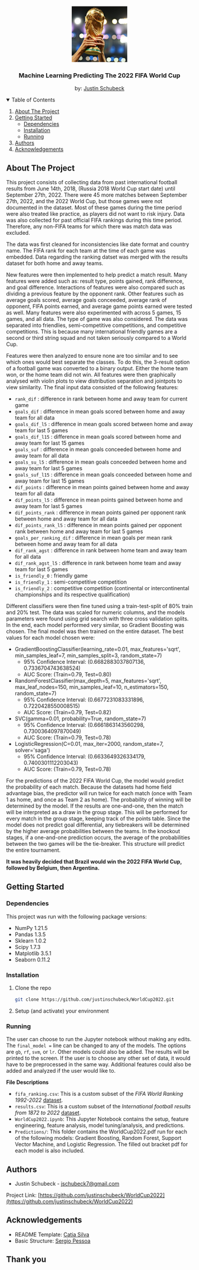 <!-- PROJECT LOGO -->
<br />
<p align="center">
  <a href="https://www.si.com/soccer/2018/07/14/world-cup-trophy-weight-height-size-history-details">
    <img src="images/trophy.jpg" alt="Logo" width="150" height="150">
  </a>

  <h3 align="center">Machine Learning Predicting The 2022 FIFA World Cup</h3>
  <p align="center">
    by: <a href="https://www.linkedin.com/in/justinschubeck/">Justin Schubeck</a>
  </p>
</p>

<!-- TABLE OF CONTENTS -->
<details open="open">
  <summary>Table of Contents</summary>
  <ol>
    <li>
      <a href="#about-the-project">About The Project</a>
    </li>
    <li>
      <a href="#getting-started">Getting Started</a>
      <ul>
        <li><a href="#dependencies">Dependencies</a></li>
        <li><a href="#installation">Installation</a></li>
        <li><a href="#running">Running</a></li>
      </ul>
    </li>
    <li><a href="#authors">Authors</a></li>
    <li><a href="#acknowledgements">Acknowledgements</a></li>
  </ol>
</details>



<!-- ABOUT THE PROJECT -->
## About The Project
This project consists of collecting data from past international football results from June 14th, 2018, (Russia 2018 World Cup start date) until September 27th, 2022. There were 45 more matches between September 27th, 2022, and the 2022 World Cup, but those games were not documented in the dataset. Most of these games during the time period were also treated like practice, as players did not want to risk injury. Data was also collected for past official FIFA rankings during this time period. Therefore, any non-FIFA teams for which there was match data was excluded.<br />

The data was first cleaned for inconsistencies like date format and country name. The FIFA rank for each team at the time of each game was embedded. Data regarding the ranking datset was merged with the results dataset for both home and away teams.<br />

New features were then implemented to help predict a match result. Many features were added such as: result type, points gained, rank difference, and goal difference. Interactions of features were also compared such as dividing a previous feature by the opponent rank. Other features such as average goals scored, average goals conceeded, average rank of opponent, FIFA points earned, and average game points earned were tested as well. Many features were also experimented with across 5 games, 15 games, and all data. The type of game was also considered. The data was separated into friendlies, semi-competitive competitions, and competitive competitions. This is because many international friendly games are a second or third string squad and not taken seriously compared to a World Cup.<br />

Features were then analyzed to ensure none are too similar and to see which ones would best separate the classes. To do this, the 3-result option of a football game was converted to a binary output. Either the home team won, or the home team did not win. All features were then graphically analysed with violin plots to view distribution separation and jointpots to view similarity. The final input data consisted of the following features:
* ```rank_dif``` : difference in rank between home and away team for current game
* ```goals_dif``` : difference in mean goals scored between home and away team for all data
*	```goals_dif_l5``` : difference in mean goals scored between home and away team for last 5 games	
* ```goals_dif_l15``` : difference in mean goals scored between home and away team for last 15 games	
* ```goals_suf``` : difference in mean goals conceeded between home and away team for all data
*	```goals_su_l5``` : difference in mean goals conceeded between home and away team for last 5 games	
* ```goals_suf_l15``` : difference in mean goals conceeded between home and away team for last 15 games	
* ```dif_points``` : difference in mean points gained between home and away team for all data
* ```dif_points_l5```	: difference in mean points gained between home and away team for last 5 games
* ```dif_points_rank```	: difference in mean points gained per opponent rank between home and away team for all data
* ```dif_points_rank_l5``` : difference in mean points gained per opponent rank between home and away team for last 5 games
* ```goals_per_ranking_dif``` : difference in mean goals per mean rank between home and away team for all data 
* ```dif_rank_agst```	 : difference in rank between home team and away team for all data
* ```dif_rank_agst_l5``` : difference in rank between home team and away team for last 5 games
* ```is_friendly_0```	: friendly game
* ```is_friendly_1``` : semi-competitive competition
* ```is_friendly_2``` : competitive competition (continental or intercontinental championships and its respective qualification)<br />

Different classifiers were then fine tuned using a train-test-split of 80% train and 20% test. The data was scaled for numeric columns, and the models parameters were found using grid search with three cross validation splits. In the end, each model performed very similar, so Gradient Boosting was chosen. The final model was then trained on the entire dataset. The best values for each model chosen were:
* GradientBoostingClassifier(learning_rate=0.01, max_features='sqrt', min_samples_leaf=7, min_samples_split=3, random_state=7)
  * 95% Confidence Interval: (0.6682883037807136, 0.7336704743638524)
  * AUC Score: (Train=0.79, Test=0.80)
* RandomForestClassifier(max_depth=5, max_features='sqrt', max_leaf_nodes=150, min_samples_leaf=10, n_estimators=150, random_state=7)
  * 95% Confidence Interval: (0.6677231083331896, 0.7220428550008515)
  * AUC Score: (Train=0.79, Test=0.82)
* SVC(gamma=0.01, probability=True, random_state=7)
  * 95% Confidence Interval: (0.6661863143560298, 0.7300364097870049)
  * AUC Score: (Train=0.79, Test=0.78)
* LogisticRegression(C=0.01, max_iter=2000, random_state=7, solver='saga')
  * 95% Confidence Interval: (0.6633649326334179, 0.7400301112203043)
  * AUC Score: (Train=0.79, Test=0.78)<br />

For the predictions of the 2022 FIFA World Cup, the model would predict the probability of each match. Because the datasets had home field advantage bias, the predictor will run twice for each match (once with Team 1 as home, and once as Team 2 as home). The probability of winning will be determined by the model. If the results are one-and-one, then the match will be interpreted as a draw in the group stage. This will be performed for every match in the group stage, keeping track of the points table. Since the model does not predict goal differential, any tiebreakers will be determined by the higher average probabilities between the teams. In the knockout stages, if a one-and-one prediction occurs, the average of the probabilities between the two games will be the tie-breaker. This structure will predict the entire tournament.<br />

**It was heavily decided that Brazil would win the 2022 FIFA World Cup, followed by Belgium, then Argentina.**



<!-- GETTING STARTED -->
## Getting Started

### Dependencies
This project was run with the following package versions:

* NumPy 1.21.5
* Pandas 1.3.5
* Sklearn 1.0.2
* Scipy 1.7.3
* Matplotlib 3.5.1
* Seaborn 0.11.2

### Installation

1. Clone the repo
   ```sh
   git clone https://github.com/justinschubeck/WorldCup2022.git
   ```
2. Setup (and activate) your environment

### Running
The user can choose to run the Jupyter notebook without making any edits. The ```final_model =```  line can be changed to any of the models. The options are ```gb```, ```rf```, ```svm```, or ```lr```. Other models could also be added. The results will be printed to the screen. If the user is to choose any other set of data, it would have to be preprocessed in the same way. Additional features could also be added and analyzed if the user would like to. 

**File Descriptions**
* ```fifa_ranking.csv```: This is a custom subset of the *FIFA World Ranking 1992-2022* [dataset](https://www.kaggle.com/datasets/cashncarry/fifaworldranking?resource=download). 
* ```results.csv```: This is a custom subset of the *International football results from 1872 to 2022* [dataset](https://www.kaggle.com/datasets/martj42/international-football-results-from-1872-to-2017).
* ```WorldCup2022.ipynb```: This Jupyter Notebook contains the setup, feature engineering, feature analysis, model tuning/analysis, and predictions.
* ```Predictions/```: This folder contains the WorldCup2022.pdf run for each of the following models: Gradient Boosting, Random Forest, Support Vector Machine, and Logistic Regression. The filled out bracket pdf for each model is also included.

<!-- Authors -->
## Authors
* Justin Schubeck - jschubeck7@gmail.com

Project Link: [https://github.com/justinschubeck/WorldCup2022](https://github.com/justinschubeck/WorldCup2022)


<!-- ACKNOWLEDGEMENTS -->
## Acknowledgements

* README Template: [Catia Silva](https://faculty.eng.ufl.edu/catia-silva/)
* Basic Structure: [Sergio Pessoa](https://www.kaggle.com/code/sslp23/predicting-fifa-2022-world-cup-with-ml)

## Thank you